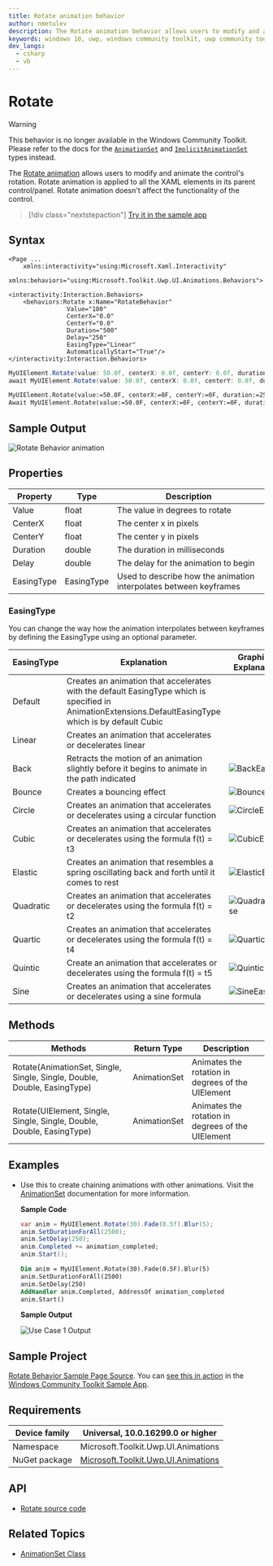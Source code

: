 ```yaml
---
title: Rotate animation behavior
author: nmetulev
description: The Rotate animation behavior allows users to modify and animate the control's rotation (outdated docs).
keywords: windows 10, uwp, windows community toolkit, uwp community toolkit, uwp toolkit, rotate, rotate animation
dev_langs:
  - csharp
  - vb
---
```


# Rotate

> [!WARNING]
> This behavior is no longer available in the Windows Community Toolkit. Please refer to the docs for the [`AnimationSet`](AnimationSet.md) and [`ImplicitAnimationSet`](ImplicitAnimationSet.md) types instead.

The [Rotate animation](/dotnet/api/microsoft.toolkit.uwp.ui.animations.animationextensions.rotate) allows users to modify and animate the control's rotation. Rotate animation is applied to all the XAML elements in its parent control/panel. Rotate animation doesn't affect the functionality of the control.

> [!div class="nextstepaction"]
> [Try it in the sample app](uwpct://Animations?sample=Rotate)

## Syntax

```xaml
<Page ...
    xmlns:interactivity="using:Microsoft.Xaml.Interactivity"  
    xmlns:behaviors="using:Microsoft.Toolkit.Uwp.UI.Animations.Behaviors">

<interactivity:Interaction.Behaviors>
    <behaviors:Rotate x:Name="RotateBehavior"
                Value="180"
                CenterX="0.0"
                CenterY="0.0"
                Duration="500"
                Delay="250"
                EasingType="Linear"
                AutomaticallyStart="True"/>
</interactivity:Interaction.Behaviors>
```

```csharp
MyUIElement.Rotate(value: 50.0f, centerX: 0.0f, centerY: 0.0f, duration: 2500, delay: 250, easingType: EasingType.Default).Start();
await MyUIElement.Rotate(value: 50.0f, centerX: 0.0f, centerY: 0.0f, duration: 2500, delay: 250, easingType: EasingType.Default).StartAsync();  //Rotate animation can be awaited
```

```vb
MyUIElement.Rotate(value:=50.0F, centerX:=0F, centerY:=0F, duration:=2500, delay:=250, easingType:=EasingType.[Default]).Start()
Await MyUIElement.Rotate(value:=50.0F, centerX:=0F, centerY:=0F, duration:=2500, delay:=250, easingType:=EasingType.[Default]).StartAsync()  ' Rotate animation can be awaited
```

## Sample Output

![Rotate Behavior animation](../resources/images/Animations/Rotate/Sample-Output.gif)

## Properties

| Property | Type | Description |
| -- | -- | -- |
| Value | float | The value in degrees to rotate |
| CenterX | float | The center x in pixels |
| CenterY | float | The center y in pixels |
| Duration | double | The duration in milliseconds |
| Delay | double | The delay for the animation to begin |
| EasingType | EasingType | Used to describe how the animation interpolates between keyframes |

### EasingType

You can change the way how the animation interpolates between keyframes by defining the EasingType using an optional parameter.

| EasingType | Explanation                                                                                                | Graphical Explanation                      |
| ---------- | ---------------------------------------------------------------------------------------------------------- | ------------------------------------------ |
| Default    | Creates an animation that accelerates with the default EasingType which is specified in AnimationExtensions.DefaultEasingType which is by default Cubic |                                                                                                                           |
| Linear     | Creates an animation that accelerates or decelerates linear                                                                                             |                                                                                                                           |
| Back       | Retracts the motion of an animation slightly before it begins to animate in the path indicated                                                          | ![BackEase](/dotnet/framework/wpf/graphics-multimedia/media/backease-graph.png)           |
| Bounce     | Creates a bouncing effect                                                                                                                               | ![BounceEase](/dotnet/framework/wpf/graphics-multimedia/media/bounceease-graph.png)       |
| Circle     | Creates an animation that accelerates or decelerates using a circular function                                                                          | ![CircleEase](/dotnet/framework/wpf/graphics-multimedia/media/circleease-graph.png)       |
| Cubic      | Creates an animation that accelerates or decelerates using the formula f(t) = t3                                                                        | ![CubicEase](/dotnet/framework/wpf/graphics-multimedia/media/cubicease-graph.png)         |
| Elastic    | Creates an animation that resembles a spring oscillating back and forth until it comes to rest                                                          | ![ElasticEase](/dotnet/framework/wpf/graphics-multimedia/media/elasticease-graph.png)     |
| Quadratic  | Creates an animation that accelerates or decelerates using the formula f(t) = t2                                                                        | ![QuadraticEase](/dotnet/framework/wpf/graphics-multimedia/media/quadraticease-graph.png) |
| Quartic    | Creates an animation that accelerates or decelerates using the formula f(t) = t4                                                                        | ![QuarticEase](/dotnet/framework/wpf/graphics-multimedia/media/quarticease-graph.png)     |
| Quintic    | Create an animation that accelerates or decelerates using the formula f(t) = t5                                                                         | ![QuinticEase](/dotnet/framework/wpf/graphics-multimedia/media/quinticease-graph.png)     |
| Sine       | Creates an animation that accelerates or decelerates using a sine formula                                                                               | ![SineEase](/dotnet/framework/wpf/graphics-multimedia/media/sineease-graph.png)           |

## Methods

| Methods | Return Type | Description |
| -- | -- | -- |
| Rotate(AnimationSet, Single, Single, Single, Double, Double, EasingType)  | AnimationSet | Animates the rotation in degrees of the UIElement |
| Rotate(UIElement, Single, Single, Single, Double, Double, EasingType) | AnimationSet | Animates the rotation in degrees of the UIElement |

## Examples

- Use this to create chaining animations with other animations. Visit the [AnimationSet](AnimationSet.md) documentation for more information.

    **Sample Code**

    ```csharp
    var anim = MyUIElement.Rotate(30).Fade(0.5f).Blur(5);
    anim.SetDurationForAll(2500);
    anim.SetDelay(250);
    anim.Completed += animation_completed;
    anim.Start();
    ```

    ```vb
    Dim anim = MyUIElement.Rotate(30).Fade(0.5F).Blur(5)
    anim.SetDurationForAll(2500)
    anim.SetDelay(250)
    AddHandler anim.Completed, AddressOf animation_completed
    anim.Start()
    ```

    **Sample Output**

    ![Use Case 1 Output](../resources/images/Animations/Chaining-Animations-Blur-Fade-Rotate.gif)

## Sample Project

[Rotate Behavior Sample Page Source](https://github.com/CommunityToolkit/WindowsCommunityToolkit/tree/rel/7.1.2/Microsoft.Toolkit.Uwp.SampleApp/SamplePages/Animations/Behaviors). You can [see this in action](uwpct://Animations?sample=Rotate) in the [Windows Community Toolkit Sample App](https://aka.ms/windowstoolkitapp).

## Requirements

| Device family | Universal, 10.0.16299.0 or higher   |
| ---------------------------------------------------------------- | ----------------------------------- |
| Namespace                                                        | Microsoft.Toolkit.Uwp.UI.Animations |
| NuGet package | [Microsoft.Toolkit.Uwp.UI.Animations](https://www.nuget.org/packages/Microsoft.Toolkit.Uwp.UI.Animations/) |

## API

- [Rotate source code](https://github.com/windows-toolkit/WindowsCommunityToolkit/blob/rel/7.1.0/Microsoft.Toolkit.Uwp.UI.Media/Animations/HueRotationEffectAnimation.cs)

## Related Topics

- [AnimationSet Class](./animationset.md)
